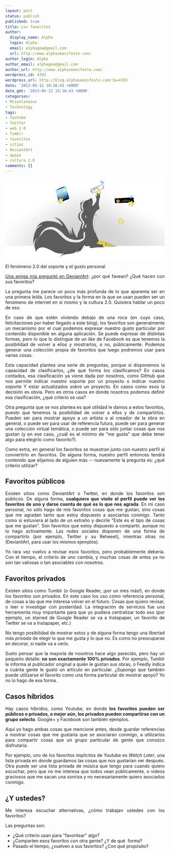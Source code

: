 ```yaml
---
layout: post
status: publish
published: true
title: Los favoritos
author:
  display_name: Alpha
  login: Alpha
  email: alphagma@gmail.com
  url: http://www.alphasmanifesto.com/
author_login: Alpha
author_email: alphagma@gmail.com
author_url: http://www.alphasmanifesto.com/
wordpress_id: 4783
wordpress_url: http://blog.alphasmanifesto.com/?p=4783
date: '2013-05-12 10:16:43 +0000'
date_gmt: '2013-05-12 15:16:43 +0000'
categories:
- Miscelaneous
- Technology
tags:
- Youtube
- Twitter
- web 2.0
- Tumblr
- favoritos
- sitios
- DeviantArt
- apoyo
- cultura 2.0
comments: []
---
```


![](/assets/Favorites.jpg)

El fenómeno 2.0 del soporte y el gusto personal

<p style="text-align: justify;"><a href="http://trollkhatt.deviantart.com/journal/Question-Why-do-you-fav-370017816">Una amiga m&iacute;a pregunt&oacute; en DeviantArt</a>: &iquest;por qu&eacute; favean? &iquest;Qu&eacute; hacen con sus favoritos?</p>
<p style="text-align: justify;">La pregunta me parece un poco m&aacute;s profunda de lo que aparenta ser en una primera le&iacute;da. Los favoritos y la forma en la que se usan pueden ser un fen&oacute;meno de internet en s&iacute; mismo y la cultura 2.0. Quisiera hablar un poco de eso.</p>
<p style="text-align: justify;"><!--more--></p>
<p style="text-align: justify;">En caso de que est&eacute;n viviendo debajo de una roca (en cuyo caso, felicitaciones por haber llegado a este blog), los favoritos son generalmente un mecanismo por el cual podemos expresar nuestro gusto particular por contenido disponible en alguna aplicaci&oacute;n. Se puede expresar de distintas formas, pero lo que lo distingue de un <em>like</em> de Facebook es que tenemos la posibilidad de volver a ellos y mostrarlos, o no, p&uacute;blicamente. Podemos generar una colecci&oacute;n propia de favoritos que luego podremos usar para varias cosas.</p>
<p style="text-align: justify;">Esta capacidad plantea una serie de preguntas, porque si disponemos la capacidad de clasificarlos, &iquest;de qu&eacute; forma los clasificamos? En casos contados, esa clasificaci&oacute;n ya viene dada por nosotros, como GitHub que nos permite indicar nuestro soporte por un proyecto o indicar nuestro soporte Y estar actualizados sobre un proyecto. En casos como esos la decisi&oacute;n es obvia. Pero en otros casos en donde nosotros podemos definir esa clasificaci&oacute;n, &iquest;qu&eacute; criterio se usa?</p>
<p style="text-align: justify;">Otra pregunta que se nos plantea es qu&eacute; utilidad le damos a estos favoritos, puesto que tenemos la posibilidad de volver a ellos y de compartirlos. Pueden ser para mostrar apoyo a un artista o al creador de la obra en general, o puede ser para usar de referencia futura, puede ser para generar una colecci&oacute;n virtual tem&aacute;tica, o puede ser para s&oacute;lo juntar cosas que nos gustan (y en ese caso, &iquest;cu&aacute;l es el m&iacute;nimo de "me gusta" que debe tener algo para elegirlo como favorito?).</p>
<p style="text-align: justify;">Como extra, en general los favoritos se muestran junto con nuestro perfil al conviertirlo en favoritos. De alguna forma, nuestro perfil entonces tendr&aacute; contenido que elijamos de alguien m&aacute;s -- nuevamente la pregunta es: &iquest;qu&eacute; criterio utilizar?</p>
<h2 style="text-align: justify;">Favoritos p&uacute;blicos</h2>
<p style="text-align: justify;">Existen sitios como DeviantArt o Twitter, en donde los favoritos son p&uacute;blicos. De alguna forma, <strong>cualquiera que visite el perfil puede ver los favoritos de uno y darse cuenta de qu&eacute; es lo que nos agrada</strong>. En mi caso personal, no s&oacute;lo hago de mis favoritos cosas que me gustan, sino cosas que me agradan tanto que estoy dispuesto a asociarlas conmigo. Tanto como si estuviera al lado de un extra&ntilde;o y decirle "Este es el tipo de cosas que me gustan". Son favoritos que estoy dispuesto a compartir, aunque no lo hago activamente. Las redes sociales disponen de una forma de compartirlo (por ejemplo, Twitter y su Retweet), mientras otras no (DeviantArt, para usar los mismos ejemplos).</p>
<p style="text-align: justify;">Yo rara vez vuelvo a revisar esos favoritos, pero probablemente deber&iacute;a. Con el tiempo, el criterio de uno cambia, y muchas cosas de antes ya no son tan valiosas o tan asociables con nosotros.</p>
<h2 style="text-align: justify;">Favoritos privados</h2>
<p style="text-align: justify;">Existen sitios como Tumblr (o Google Reader, &iexcl;por un mes m&aacute;s!), en donde los favoritos son privados. En este caso los uso como referencia personal, de cosas a las que me interesa volver en el futuro. Cosas que quiero revisar, o leer o investigar con posteridad. La integraci&oacute;n de servicios fue una herramienta muy importante para que yo pudiera centralizar todo eso (por ejemplo, un starred de Google Reader se va a Instapaper, un favorito de Twitter se va a Instapaper, etc.)</p>
<p style="text-align: justify;">No tengo posibilidad de mostrar estos y de alguna forma tengo una libertad m&aacute;s&nbsp;<em>privada</em> de elegir lo que me gusta y lo que no. Es como no preocuparse en decorar, si nadie va a verlo.</p>
<p style="text-align: justify;">Suelo pensar que la mayor&iacute;a de nosotros hace algo parecido, pero hay un peque&ntilde;o detalle: <strong>no son exactamente 100% privados</strong>. Por ejemplo, Tumblr le informa al publicador original a qui&eacute;n le gustan sus obras, o Feedly indica a cu&aacute;nta gente le gust&oacute; un art&iacute;culo en particular. &iquest;Supongo que tambi&eacute;n puede utilizarse el favorito como una forma particular de mostrar apoyo? Yo no lo hago de esa forma.</p>
<h2 style="text-align: justify;">Casos h&iacute;bridos</h2>
<p style="text-align: justify;">Hay casos h&iacute;bridos, como Youtube, en donde <strong>los favoritos pueden ser p&uacute;blicos o privados, o mejor a&uacute;n, los privados pueden compartirse con un grupo selecto</strong>. Google+ y Facebook son tambi&eacute;n ejemplos.</p>
<p style="text-align: justify;">Aqu&iacute; yo hago ambas cosas que mencion&eacute; antes, desde guardar referencias a mostrar cosas que me gustar&iacute;a que se asociaran conmigo, a utilizarlos para compartir cosas que un grupo particular de gente que conozco disfrutar&iacute;a.</p>
<p style="text-align: justify;">Por ejemplo, uno de los favoritos impl&iacute;citos de Youtube es <em>Watch Later</em>, una lista privada en donde guardamos las cosas que nos gustar&iacute;an ver despu&eacute;s. Otra puede ser una lista privada de m&uacute;sica que tengo para cuando quiero escuchar, pero que no me interesa que todos vean p&uacute;blicamente, o videos graciosos que me sacan una sonrisa y no necesariamente quiero asociados conmigo.</p>
<h2 style="text-align: justify;">&iquest;Y ustedes?</h2>
<p style="text-align: justify;">Me interesa escuchar alternativas, &iquest;c&oacute;mo trabajan ustedes con los favoritos?</p>
<p style="text-align: justify;">Las preguntas son:</p>
<ul style="text-align: justify;">
<li><span style="line-height: 13px;">&iquest;Qu&eacute; criterio usan para "favoritear" algo?</span></li>
<li>&iquest;Comparten esos favoritos con otra gente? &iquest;Y de qu&eacute; &nbsp;forma?</li>
<li>Pasado el tiempo, &iquest;vuelven a sus favoritos? &iquest;Con qu&eacute; prop&oacute;sito?</li>
</ul>
